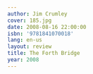 ```yaml
---
author: Jim Crumley
cover: 185.jpg
date: 2008-08-16 22:00:00
isbn: '9781841070018'
lang: en-us
layout: review
title: The Forth Bridge
year: 2008
---
```


